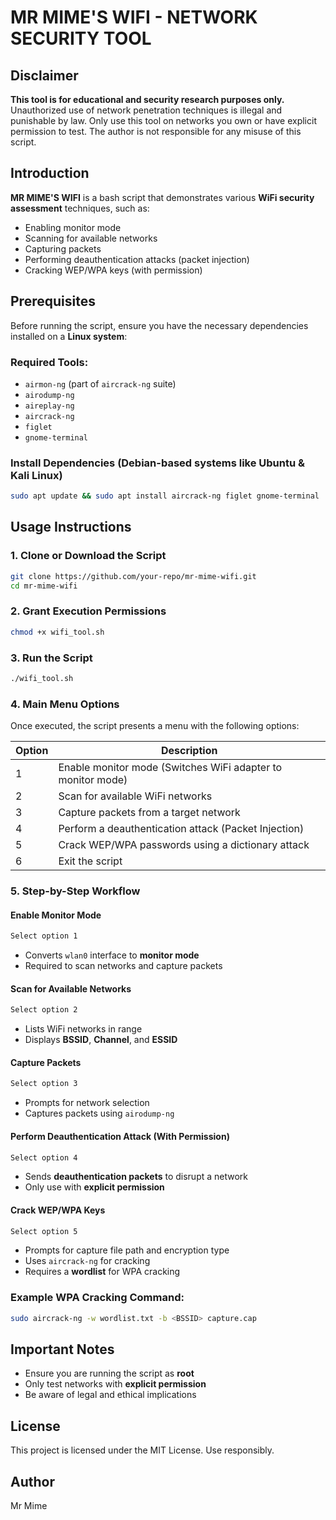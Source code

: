 # MR MIME'S WIFI - NETWORK SECURITY TOOL

## Disclaimer

**This tool is for educational and security research purposes only.** Unauthorized use of network penetration techniques is illegal and punishable by law. Only use this tool on networks you own or have explicit permission to test. The author is not responsible for any misuse of this script.

## Introduction

**MR MIME'S WIFI** is a bash script that demonstrates various **WiFi security assessment** techniques, such as:

- Enabling monitor mode
- Scanning for available networks
- Capturing packets
- Performing deauthentication attacks (packet injection)
- Cracking WEP/WPA keys (with permission)

## Prerequisites

Before running the script, ensure you have the necessary dependencies installed on a **Linux system**:

### Required Tools:

- `airmon-ng` (part of `aircrack-ng` suite)
- `airodump-ng`
- `aireplay-ng`
- `aircrack-ng`
- `figlet`
- `gnome-terminal`

### Install Dependencies (Debian-based systems like Ubuntu & Kali Linux)

```bash
sudo apt update && sudo apt install aircrack-ng figlet gnome-terminal
```

## Usage Instructions

### 1. Clone or Download the Script

```bash
git clone https://github.com/your-repo/mr-mime-wifi.git
cd mr-mime-wifi
```

### 2. Grant Execution Permissions

```bash
chmod +x wifi_tool.sh
```

### 3. Run the Script

```bash
./wifi_tool.sh
```

### 4. Main Menu Options

Once executed, the script presents a menu with the following options:

| Option | Description                                                 |
| ------ | ----------------------------------------------------------- |
| 1      | Enable monitor mode (Switches WiFi adapter to monitor mode) |
| 2      | Scan for available WiFi networks                            |
| 3      | Capture packets from a target network                       |
| 4      | Perform a deauthentication attack (Packet Injection)        |
| 5      | Crack WEP/WPA passwords using a dictionary attack           |
| 6      | Exit the script                                             |

### 5. Step-by-Step Workflow

#### **Enable Monitor Mode**

```bash
Select option 1
```

- Converts `wlan0` interface to **monitor mode**
- Required to scan networks and capture packets

#### **Scan for Available Networks**

```bash
Select option 2
```

- Lists WiFi networks in range
- Displays **BSSID**, **Channel**, and **ESSID**

#### **Capture Packets**

```bash
Select option 3
```

- Prompts for network selection
- Captures packets using `airodump-ng`

#### **Perform Deauthentication Attack** (With Permission)

```bash
Select option 4
```

- Sends **deauthentication packets** to disrupt a network
- Only use with **explicit permission**

#### **Crack WEP/WPA Keys**

```bash
Select option 5
```

- Prompts for capture file path and encryption type
- Uses `aircrack-ng` for cracking
- Requires a **wordlist** for WPA cracking

### Example WPA Cracking Command:

```bash
sudo aircrack-ng -w wordlist.txt -b <BSSID> capture.cap
```

## Important Notes

- Ensure you are running the script as **root**
- Only test networks with **explicit permission**
- Be aware of legal and ethical implications

## License

This project is licensed under the MIT License. Use responsibly.

## Author

Mr Mime
